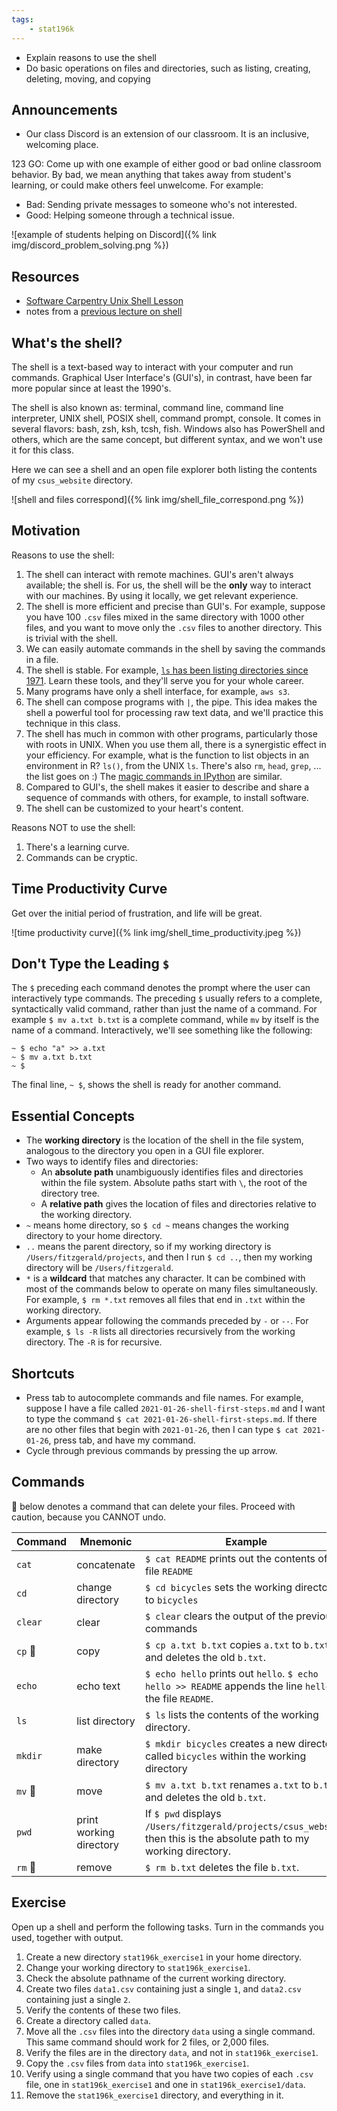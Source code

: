 ```yaml
---
tags:
    - stat196k
---
```


- Explain reasons to use the shell
- Do basic operations on files and directories, such as listing, creating, deleting, moving, and copying


## Announcements

- Our class Discord is an extension of our classroom.
    It is an inclusive, welcoming place.

123 GO: Come up with one example of either good or bad online classroom behavior.
By bad, we mean anything that takes away from student's learning, or could make others feel unwelcome.
For example:

- Bad: Sending private messages to someone who's not interested.
- Good: Helping someone through a technical issue.

![example of students helping on Discord]({% link img/discord_problem_solving.png %})


## Resources

- [Software Carpentry Unix Shell Lesson](https://swcarpentry.github.io/shell-novice/)
- notes from a [previous lecture on shell](https://github.com/clarkfitzg/sta141c-winter19/blob/master/lecture/01-31-bash1.md#shell)


## What's the shell?

The shell is a text-based way to interact with your computer and run commands.
Graphical User Interface's (GUI's), in contrast, have been far more popular since at least the 1990's.

The shell is also known as: terminal, command line, command line interpreter, UNIX shell, POSIX shell, command prompt, console.
It comes in several flavors: bash, zsh, ksh, tcsh, fish.
Windows also has PowerShell and others, which are the same concept, but different syntax, and we won't use it for this class.

Here we can see a shell and an open file explorer both listing the contents of my `csus_website` directory.

![shell and files correspond]({% link img/shell_file_correspond.png %})


## Motivation

Reasons to use the shell:

1. The shell can interact with remote machines.
    GUI's aren't always available; the shell is.
    For us, the shell will be the __only__ way to interact with our machines.
    By using it locally, we get relevant experience.
2. The shell is more efficient and precise than GUI's.
    For example, suppose you have 100 `.csv` files mixed in the same directory with 1000 other files, and you want to move only the `.csv` files to another directory.
    This is trivial with the shell.
3. We can easily automate commands in the shell by saving the commands in a file.
4. The shell is stable.
    For example, [`ls` has been listing directories since 1971](https://linuxgazette.net/issue48/fischer.html).
    Learn these tools, and they'll serve you for your whole career.
3. Many programs have only a shell interface, for example, `aws s3`.
4. The shell can compose programs with `|`, the pipe.
    This idea makes the shell a powerful tool for processing raw text data, and we'll practice this technique in this class.
5. The shell has much in common with other programs, particularly those with roots in UNIX.
    When you use them all, there is a synergistic effect in your efficiency.
    For example, what is the function to list objects in an environment in R?
    `ls()`, from the UNIX `ls`.
    There's also `rm`, `head`, `grep`, ... the list goes on :)
    The [magic commands in IPython](https://ipython.readthedocs.io/en/stable/interactive/magics.html) are similar.
6. Compared to GUI's, the shell makes it easier to describe and share a sequence of commands with others, for example, to install software.
7. The shell can be customized to your heart's content.

Reasons NOT to use the shell:

1. There's a learning curve.
2. Commands can be cryptic.


## Time Productivity Curve

Get over the initial period of frustration, and life will be great.

![time productivity curve]({% link img/shell_time_productivity.jpeg %})


## Don't Type the Leading `$`

The `$` preceding each command denotes the prompt where the user can interactively type commands.
The preceding `$` usually refers to a complete, syntactically valid command, rather than just the name of a command.
For example `$ mv a.txt b.txt` is a complete command, while `mv` by itself is the name of a command.
Interactively, we'll see something like the following:

```
~ $ echo "a" >> a.txt
~ $ mv a.txt b.txt
~ $
```

The final line, `~ $`, shows the shell is ready for another command.


## Essential Concepts

- The __working directory__ is the location of the shell in the file system, analogous to the directory you open in a GUI file explorer.
- Two ways to identify files and directories:
    - An __absolute path__ unambiguously identifies files and directories within the file system.
        Absolute paths start with `\`, the root of the directory tree.
    - A __relative path__ gives the location of files and directories relative to the working directory.
- `~` means home directory, so `$ cd ~` means changes the working directory to your home directory.
- `..` means the parent directory, so if my working directory is `/Users/fitzgerald/projects`, and then I run `$ cd ..`, then my working directory will be `/Users/fitzgerald`.
- `*` is a __wildcard__ that matches any character.
    It can be combined with most of the commands below to operate on many files simultaneously.
    For example, `$ rm *.txt` removes all files that end in `.txt` within the working directory.
- Arguments appear following the commands preceded by `-` or `--`.
    For example, `$ ls -R` lists all directories recursively from the working directory.
    The `-R` is for recursive.

## Shortcuts

- Press tab to autocomplete commands and file names.
    For example, suppose I have a file called `2021-01-26-shell-first-steps.md` and I want to type the command `$ cat 2021-01-26-shell-first-steps.md`.
    If there are no other files that begin with `2021-01-26`, then I can type `$ cat 2021-01-26`, press tab, and have my command.
- Cycle through previous commands by pressing the up arrow.


## Commands

🧨  below denotes a command that can delete your files.
Proceed with caution, because you CANNOT undo.

Command |   Mnemonic    |   Example
------- |   --------    |   -----------
`cat`   |   concatenate |   `$ cat README` prints out the contents of the file `README`
`cd`    |   change directory    |   `$ cd bicycles` sets the working directory to `bicycles`
`clear`    |   clear    |   `$ clear` clears the output of the previous commands
`cp`  🧨|   copy    |   `$ cp a.txt b.txt` copies `a.txt` to `b.txt`, and deletes the old `b.txt`.
`echo`  |   echo text    |   `$ echo hello` prints out `hello`. `$ echo hello >> README` appends the line `hello` to the file `README`.
`ls` |   list directory    |   `$ ls` lists the contents of the working directory.
`mkdir` |   make directory    |   `$ mkdir bicycles` creates a new directory called `bicycles` within the working directory
`mv` 🧨 |   move |   `$ mv a.txt b.txt` renames `a.txt` to `b.txt`, and deletes the old `b.txt`.
`pwd` |   print working directory    |   If `$ pwd` displays `/Users/fitzgerald/projects/csus_website`, then this is the absolute path to my working directory.
`rm` 🧨 |   remove |   `$ rm b.txt` deletes the file `b.txt`. 



## Exercise

Open up a shell and perform the following tasks.
Turn in the commands you used, together with output.

1. Create a new directory `stat196k_exercise1` in your home directory.
2. Change your working directory to `stat196k_exercise1`.
3. Check the absolute pathname of the current working directory.
4. Create two files `data1.csv` containing just a single `1`, and `data2.csv` containing just a single `2`.
5. Verify the contents of these two files.
5. Create a directory called `data`.
6. Move all the `.csv` files into the directory `data` using a single command.
    This same command should work for 2 files, or 2,000 files.
7. Verify the files are in the directory `data`, and not in `stat196k_exercise1`.
7. Copy the `.csv` files from `data` into `stat196k_exercise1`. 
7. Verify using a single command that you have two copies of each `.csv` file, one in `stat196k_exercise1` and one in `stat196k_exercise1/data`.
8. Remove the `stat196k_exercise1` directory, and everything in it.

